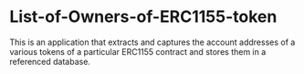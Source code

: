 # List-of-Owners-of-ERC1155-token
This is an application that extracts and captures the account addresses of a various tokens of a particular ERC1155 contract and stores them in a referenced database.
